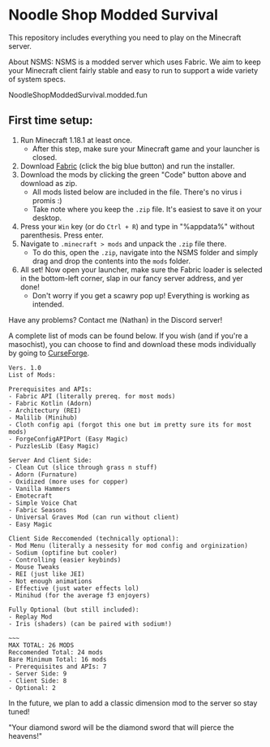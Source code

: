 # Noodle Shop Modded Survival
This repository includes everything you need to play on the Minecraft server.

About NSMS: NSMS is a modded server which uses Fabric. We aim to keep your Minecraft client fairly stable and easy to run to support a wide variety of system specs.

NoodleShopModdedSurvival.modded.fun

## First time setup:

1. Run Minecraft 1.18.1 at least once.
   - After this step, make sure your Minecraft game and your launcher is closed.
3. Download [Fabric](https://fabricmc.net/use/installer/) (click the big blue button) and run the installer. 
4. Download the mods by clicking the green "Code" button above and download as zip.
   - All mods listed below are included in the file. There's no virus i promis :)
   - Take note where you keep the `.zip` file. It's easiest to save it on your desktop.
5. Press your `Win` key (or do `Ctrl + R`) and type in "%appdata%" without parenthesis. Press enter.
6. Navigate to `.minecraft > mods` and unpack the `.zip` file there. 
   - To do this, open the `.zip`, navigate into the NSMS folder and simply drag and drop the contents into the `mods` folder. 
7. All set! Now open your launcher, make sure the Fabric loader is selected in the bottom-left corner, slap in our fancy server address, and yer done!
   - Don't worry if you get a scawry pop up! Everything is working as intended. 

Have any problems? Contact me (Nathan) in the Discord server!

A complete list of mods can be found below. If you wish (and if you're a masochist), you can choose to find and download these mods individually by going to [CurseForge](https://www.curseforge.com/minecraft/mc-mods?filter-game-version=2020709689%3A7499&filter-sort=4).

```
Vers. 1.0
List of Mods:

Prerequisites and APIs:
- Fabric API (literally prereq. for most mods)
- Fabric Kotlin (Adorn)
- Architectury (REI)
- Malilib (Minihub)
- Cloth config api (forgot this one but im pretty sure its for most mods)
- ForgeConfigAPIPort (Easy Magic)
- PuzzlesLib (Easy Magic)

Server And Client Side:
- Clean Cut (slice through grass n stuff)
- Adorn (Furnature)
- Oxidized (more uses for copper)
- Vanilla Hammers
- Emotecraft
- Simple Voice Chat 
- Fabric Seasons
- Universal Graves Mod (can run without client)
- Easy Magic

Client Side Reccomended (technically optional):
- Mod Menu (literally a nessesity for mod config and orginization)
- Sodium (optifine but cooler)
- Controlling (easier keybinds)
- Mouse Tweaks
- REI (just like JEI)
- Not enough animations
- Effective (just water effects lol)
- Minihud (for the average f3 enjoyers)

Fully Optional (but still included):
- Replay Mod
- Iris (shaders) (can be paired with sodium!)

~~~
MAX TOTAL: 26 MODS 
Reccomended Total: 24 mods
Bare Minimum Total: 16 mods
- Prerequisites and APIs: 7
- Server Side: 9
- Client Side: 8
- Optional: 2
```

In the future, we plan to add a classic dimension mod to the server so stay tuned!

"Your diamond sword will be the diamond sword that will pierce the heavens!"
